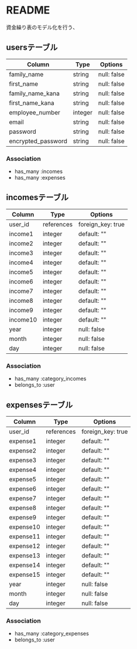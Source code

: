 # README

資金繰り表のモデル化を行う、


## usersテーブル

|Column|Type|Options|
|------|----|-------|
|family_name|string|null: false|
|first_name|string|null: false|
|family_name_kana|string|null: false|
|first_name_kana|string|null: false|
|employee_number|integer|null: false|
|email|string|null: false|
|password|string|null: false|
|encrypted_password|string|null: false|

### Association
- has_many :incomes
- has_many :expenses



## incomesテーブル
|Column|Type|Options|
|------|----|-------|
|user_id|references|foreign_key: true|
|income1|integer|default: ""|
|income2|integer|default: ""|
|income3|integer|default: ""|
|income4|integer|default: ""|
|income5|integer|default: ""|
|income6|integer|default: ""|
|income7|integer|default: ""|
|income8|integer|default: ""|
|income9|integer|default: ""|
|income10|integer|default: ""|
|year|integer|null: false|
|month|integer|null: false|
|day|integer|null: false|

### Association
- has_many :category_incomes
- belongs_to :user

## expensesテーブル
|Column|Type|Options|
|------|----|-------|
|user_id|references|foreign_key: true|
|expense1|integer|default: ""|
|expense2|integer|default: ""|
|expense3|integer|default: ""|
|expense4|integer|default: ""|
|expense5|integer|default: ""|
|expense6|integer|default: ""|
|expense7|integer|default: ""|
|expense8|integer|default: ""|
|expense9|integer|default: ""|
|expense10|integer|default: ""|
|expense11|integer|default: ""|
|expense12|integer|default: ""|
|expense13|integer|default: ""|
|expense14|integer|default: ""|
|expense15|integer|default: ""|
|year|integer|null: false|
|month|integer|null: false|
|day|integer|null: false|

### Association
- has_many :category_expenses
- belongs_to :user


